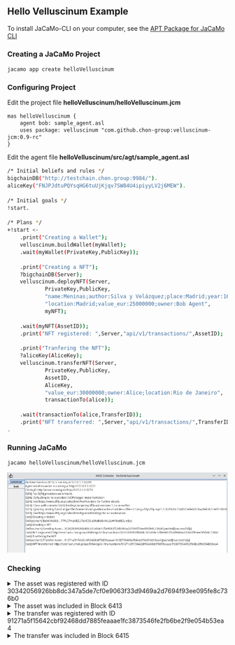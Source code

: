 ## Hello Velluscinum Example
To install JaCaMo-CLI on your computer, see the [APT Package for JaCaMo CLI](https://github.com/chon-group/dpkg-jacamo)

### Creating a JaCaMo Project
```sh
jacamo app create helloVelluscinum
```

### Configuring Project
Edit  the project file __helloVelluscinum/helloVelluscinum.jcm__
```
mas helloVelluscinum {
    agent bob: sample_agent.asl
    uses package: velluscinum "com.github.chon-group:velluscinum-jcm:0.9-rc"    
}
```

Edit the agent file __helloVelluscinum/src/agt/sample_agent.asl__
```sh
/* Initial beliefs and rules */
bigchainDB("http://testchain.chon.group:9984/").
aliceKey("FNJPJdtuPQYsqHG6tuUjKjqv7SW84U4ipiyyLV2j6MEW").

/* Initial goals */
!start.

/* Plans */
+!start <-
	.print("Creating a Wallet");
	velluscinum.buildWallet(myWallet);
	.wait(myWallet(PrivateKey,PublicKey));
	
	.print("Creating a NFT");
	?bigchainDB(Server);
	velluscinum.deployNFT(Server,
			PrivateKey,PublicKey,
			"name:Meninas;author:Silva y Velázquez;place:Madrid;year:1656",
			"location:Madrid;value_eur:25000000;owner:Bob Agent",
			myNFT);

	.wait(myNFT(AssetID));
	.print("NFT registered: ",Server,"api/v1/transactions/",AssetID);

	.print("Tranfering the NFT");
	?aliceKey(AliceKey);
	velluscinum.transferNFT(Server,
			PrivateKey,PublicKey,
			AssetID,
			AliceKey,
			"value_eur:30000000;owner:Alice;location:Rio de Janeiro",
			transactionTo(alice));
				
	.wait(transactionTo(alice,TransferID));
	.print("NFT transferred: ",Server,"api/v1/transactions/",TransferID);
.
```

### Running JaCaMo
```sh
jacamo helloVelluscinum/helloVelluscinum.jcm
```
![](.img/outputHelloVelluscinum.png)

### Checking
<details>
<summary>The asset was registered with ID 30342056926bb8dc347a5de7cf0e9063f33d9469a2d7694f93ee095fe8c736b0  </summary>

[![](.img/asset.png)](
http://testchain.chon.group:9984/api/v1/assets/?search=30342056926bb8dc347a5de7cf0e9063f33d9469a2d7694f93ee095fe8c736b0)

</details>

<details>
<summary> The asset was included in Block 6413 </summary>

[![](.img/block_6413.png)](http://testchain.chon.group:9984/api/v1/blocks/6413)

</details>

<details>
<summary> The transfer was registered with ID 91271a5f15642cbf92468dd7885feaaae1fc3873546fe2fb6be2f9e054b53ea4 </summary>

[![](.img/transaction.png)](http://testchain.chon.group:9984/api/v1/transactions/91271a5f15642cbf92468dd7885feaaae1fc3873546fe2fb6be2f9e054b53ea4)

</details>

<details>
<summary> The transfer was included in Block 6415 </summary>

[![](.img/block_6415.png)](http://testchain.chon.group:9984/api/v1/blocks/6415)

</details>